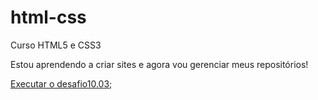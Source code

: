 # html-css
 Curso HTML5 e CSS3

 Estou aprendendo a criar sites e agora vou gerenciar meus repositórios!

<a href="https://github.com/DenerMendes/html-css/tree/main/exercicios/desafio10.03/android.html">Executar o desafio10.03</a>;
 
